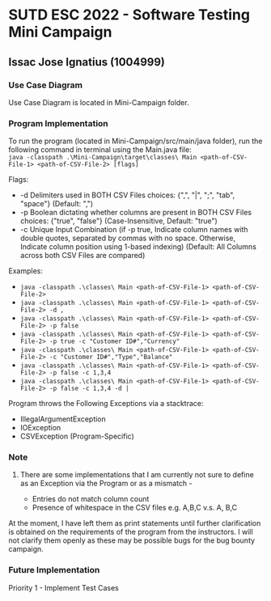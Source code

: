 # SUTD ESC 2022 - Software Testing Mini Campaign

## Issac Jose Ignatius (1004999)

### Use Case Diagram

Use Case Diagram is located in Mini-Campaign folder.

### Program Implementation

To run the program (located in Mini-Campaign/src/main/java folder), run the following command in terminal using the Main.java file: \
`java -classpath .\Mini-Campaign\target\classes\ Main <path-of-CSV-File-1> <path-of-CSV-File-2> [flags]`

Flags:

  - -d    Delimiters used in BOTH CSV Files                                      choices: {",", "|", ";", "tab", "space"} (Default: ",")
  - -p    Boolean dictating whether columns are present in BOTH CSV Files        choices: {"true", "false"} (Case-Insensitive, Default: "true")
  - -c    Unique Input Combination    (if -p true, Indicate column names with double quotes, separated by commas with no space. Otherwise, Indicate column position using 1-based indexing) (Default: All Columns across both CSV Files are compared)

Examples:
  - `java -classpath .\classes\ Main <path-of-CSV-File-1> <path-of-CSV-File-2>`
  - `java -classpath .\classes\ Main <path-of-CSV-File-1> <path-of-CSV-File-2> -d ,`
  - `java -classpath .\classes\ Main <path-of-CSV-File-1> <path-of-CSV-File-2> -p false`
  - `java -classpath .\classes\ Main <path-of-CSV-File-1> <path-of-CSV-File-2> -p true -c "Customer ID#","Currency"`
  - `java -classpath .\classes\ Main <path-of-CSV-File-1> <path-of-CSV-File-2> -c "Customer ID#","Type","Balance"`
  - `java -classpath .\classes\ Main <path-of-CSV-File-1> <path-of-CSV-File-2> -p false -c 1,3,4`
  - `java -classpath .\classes\ Main <path-of-CSV-File-1> <path-of-CSV-File-2> -p false -c 1,3,4 -d |`

Program throws the Following Exceptions via a stacktrace:

- IllegalArgumentException
- IOException
- CSVException (Program-Specific)

### Note 

1. There are some implementations that I am currently not sure to define as an Exception via the Program or as a mismatch -

    - Entries do not match column count
    - Presence of whitespace in the CSV files e.g. A,B,C v.s. A, B,C

At the moment, I have left them as print statements until further clarification is obtained on the requirements of the program from the instructors. I will not clarify them openly as these may be possible bugs for the bug bounty campaign.

### Future Implementation

Priority 1 - Implement Test Cases
